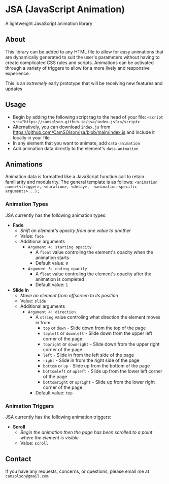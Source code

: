# JSA (JavaScript Animation)
A lightweight JavaScript animation library

## About
This library can be added to any HTML file to allow for easy animations that are dynamically generated to suit the user's parameters without having to create complicated CSS rules and scripts. Animations can be activated through a variety of triggers to allow for a more lively and responsive experience.

This is an *extremely* early prototype that will be receiving new features and updates 

## Usage
* Begin by adding the following script tag to the head of your file: `<script src="https://camsolson.github.io/jsa/index.js"></script>`
* Alternatively, you can download `index.js` from https://github.com/CamSOlson/jsa/blob/main/index.js and include it locally in your file
* In any element that you want to animate, add `data-animation`
* Add animation data directly to the element's `data-animation`

## Animations
Animation data is formatted like a JavaScript function call to retain familiarity and modularity. The general template is as follows: `<animation name>(<trigger>, <duration>, <delay>,  <animation-specific arguments>...);`

### Animation Types
JSA currently has the following animation types:
* **Fade** 
  * *Shift an element's opacity from one value to another*
  * Value: `fade`
  * Additional arguments
    * `Argument 4: starting opacity` 
      * A `float` value controling the element's opacity when the animation starts
      * Default value: `0`
    * `Argument 5: ending opacity` 
      * A `float` value controling the element's opacity after the animation is completed
      * Default value: `1`
* **Slide In**
  * *Move an element from offscreen to its position*
  * Value: `slide`
  * Additional arguments
    * `Argument 4: direction` 
      * A `string` value controling what direction the element moves in from
        * `top` or `down` - Slide down from the top of the page
        * `topleft` or `downleft` - Slide down from the upper left corner of the page
        * `topright` or `downright` - Slide down from the upper right corner of the page
        * `left` - Slide in from the left side of the page
        * `right` - Slide in from the right side of the page
        * `bottom` or `up` - Slide up from the bottom of the page
        * `bottomleft` or `upleft` - Slide up from the lower left corner of the page
        * `bottomright` or `upright` - Slide up from the lower right corner of the page
      * Default value: `top`

### Animation Triggers
JSA currently has the following animation triggers:
* **Scroll**
  * *Begin the animation then the page has been scrolled to a point where the element is visible*
  * Value: `scroll`
  
## Contact
If you have any requests, concerns, or questions, please email me at `camsolson@gmail.com`
